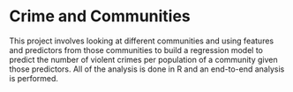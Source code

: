 # Crime and Communities

This project involves looking at different communities and using features and predictors from those communities to build a regression model to predict the number of violent crimes per population of a community given those predictors. All of the analysis is done in R and an end-to-end analysis is performed.